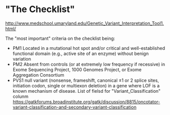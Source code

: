 "The Checklist"
===============

http://www.medschool.umaryland.edu/Genetic_Variant_Interpretation_Tool1.html/

The "most important" criteria on the checklist being: 
* PM1 Located in a mutational hot spot and/or critical and well-established functional domain (e.g., active site of an enzyme) without benign variation
* PM2 Absent from controls (or at extremely low frequency if recessive) in Exome Sequencing Project, 1000 Genomes Project, or Exome Aggregation Consortium
* PVS1 null variant (nonsense, frameshift, canonical ±1 or 2 splice sites, initiation codon, single or multiexon deletion) in a gene where LOF is a known mechanism of disease. 
List of fielsd for  "Variant_Classification" colunm https://gatkforums.broadinstitute.org/gatk/discussion/8815/oncotator-variant-classification-and-secondary-variant-classification
